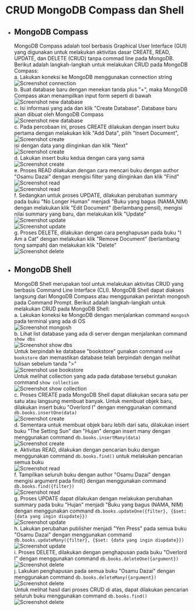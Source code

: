 # CRUD MongoDB Compass dan Shell

* ## MongoDB Compass
  MongoDB Compass adalah tool berbasis Graphical User Interface (GUI) yang digunakan untuk melakukan aktivitas dasar CREATE, READ, UPDATE, dan DELETE (CRUD) tanpa commad line pada MongoDB. Berikut adalah langkah-langkah untuk melakukan CRUD pada MongoDB Compass: <br>
  a. Lakukan koneksi ke MongoDB menggunakan connection string <br>
     ![Screenshot connection](../Laprak2/1.PNG) <br>
  b. Buat database baru dengan menekan tanda plus "+", maka MongoDB Compass akan menampilkan input form seperti di bawah <br>
     ![Screenshot new database](../Laprak2/2.PNG) <br>
  c. Isi informasi yang ada dan klik "Create Database". Database baru akan dibuat oleh MongoDB Compass <br>
     ![Screenshot new database](../Laprak2/3.PNG) <br>
  c. Pada percobaan ini, proses CREATE dilakukan dengan insert buku pertama dengan melakukan klik "Add Data", pilih "Insert Document", <br>
     ![Screenshot create](../Laprak2/4.PNG) <br>
  isi dengan data yang diinginkan dan klik "Next" <br>
     ![Screenshot create](../Laprak2/5.PNG) <br>
  d. Lakukan insert buku kedua dengan cara yang sama <br>
     ![Screenshot create](../Laprak2/6.PNG) <br>
  e. Proses READ dilakukan dengan cara mencari buku dengan author "Osamu Dazai" dengan mengisi filter yang diinginkan dan klik "Find" <br>
     ![Screenshot read](../Laprak2/7.PNG) <br>
     ![Screenshot read](../Laprak2/8.PNG) <br>
  f. Sedangkan untuk proses UPDATE, dilakukan perubahan summary pada buku "No Longer Human" menjadi "Buku yang bagus (NAMA,NIM) dengan melakukan klik "Edit Document" (berlambang pensil), mengisi nilai summary yang baru, dan melakukan klik "Update" <br>
     ![Screenshot update](../Laprak2/9.PNG) <br>
     ![Screenshot update](../Laprak2/10.PNG) <br>
  g. Proses DELETE, dilakukan dengan cara penghapusan pada buku "I Am a Cat" dengan melakukan klik "Remove Document" (berlambang tong sampah) dan melakukan klik "Delete" <br>
     ![Screenshot delete](../Laprak2/11.PNG) <br>
     
* ## MongoDB Shell
  MongoDB Shell merupakan tool untuk melakukan aktivitas CRUD yang berbasis Command Line Interface (CLI). MongoDB Shell dapat diakses langsung dari MongoDB Compass atau menggunakan perintah mongosh pada Command Prompt. Berikut adalah langkah-langkah untuk melakukan CRUD pada MongoDB Shell: <br>
  a. Lakukan koneksi ke MongoDB dengan menjalankan command ```mongosh``` pada terminal yang ada di OS <br>
     ![Screenshot mongosh](../Laprak2/12.PNG) <br>
  b. Lihat list database yang ada di server dengan menjalankan command ```show dbs``` <br>
     ![Screenshot show dbs](../Laprak2/13.PNG) <br>
    Untuk berpindah ke database "bookstore" gunakan command ```use bookstore``` dan memastikan database telah berpindah dengan melihat tulisan sebelum tanda ">" <br>
     ![Screenshot use bookstore](../Laprak2/14.PNG) <br>
  Untuk melihat collection yang ada pada database tersebut gunakan command ```show collection``` <br>
     ![Screenshot show collection](../Laprak2/15.PNG) <br>
  c. Proses CREATE pada MongoDB Shell dapat dilakukan secara satu per satu atau langsung membuat banyak. Untuk membuat objek baru, dilakukan insert buku "Overlord I" dengan menggunakan command ```db.books.insertOne(data)``` <br>
     ![Screenshot create](../Laprak2/16.PNG) <br>
  d. Sementara untuk membuat objek baru lebih dari satu, dilakukan insert buku "The Setting Sun" dan "Hujan" dengan insert many dengan menggunakan command ```db.books.insertMany(data)``` <br>
     ![Screenshot create](../Laprak2/17.PNG) <br>
  e. Aktivitas READ, dilakukan dengan pencarian buku dengan menggunakan command ```db.books.find()``` untuk melakukan pencarian semua buku <br>
     ![Screenshot read](../Laprak2/18.PNG) <br>
  f. Tampilkan seluruh buku dengan author "Osamu Dazai" dengan mengisi argument pada find() dengan menggunakan command ```db.books.find({filter})``` <br>
     ![Screenshot read](../Laprak2/19.PNG) <br>
  g. Proses UPDATE dapat dilakukan dengan melakukan perubahan summary pada buku "Hujan" menjadi "Buku yang bagus (NAMA, NIM) dengan menggunakan command ```db.books.updateOne({filter}, {$set: {data yang ingin diupdate}})``` <br>
     ![Screenshot update](../Laprak2/20.PNG) <br>
  h. Lakukan perubahan publisher menjadi "Yen Press" pada semua buku "Osamu Dazai" dengan menggunakan command ```db.books.updateMany({filter}, {$set: {data yang ingin diupdate}})``` <br>
     ![Screenshot update](../Laprak2/21.PNG) <br>
  i. Proses DELETE, dilakukan dengan penghapusan pada buku "Overlord I" dengan menggunakan command ```db.books.deleteOne({argument})``` <br>
     ![Screenshot delete](../Laprak2/22.PNG) <br>
  j. Lakukan penghapusan pada semua buku "Osamu Dazai" dengan menggunakan command ```db.books.deleteMany({argument})``` <br>
     ![Screenshot delete](../Laprak2/23.PNG) <br>
Untuk melihat hasil dari proses CRUD di atas, dapat dilakukan pencarian seluruh buku menggunakan command ```db.books.find()```
     ![Screenshot delete](../Laprak2/24.PNG) <br>
